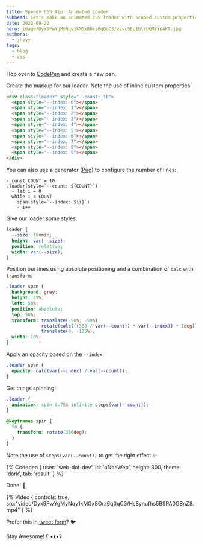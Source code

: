 ```yaml
---
title: Speedy CSS Tip! Animated Loader
subhead: Let's make an animated CSS loader with scoped custom properties and animation-timing-function
date: 2022-09-22
hero: image/Dyx9FwYgMyNqy1kMGx8Orz6q0qC3/vzvc5Ep1blYUQMYYnAKT.jpg
authors:
  - jheyy
tags: 
  - blog
  - css
---
```


Hop over to [CodePen](https://pen.new) and create a new pen.

Create the markup for our loader. Note the use of inline custom properties!

```html
<div class="loader" style="--count: 10">
  <span style="--index: 0"></span>
  <span style="--index: 1"></span>
  <span style="--index: 2"></span>
  <span style="--index: 3"></span>
  <span style="--index: 4"></span>
  <span style="--index: 5"></span>
  <span style="--index: 6"></span>
  <span style="--index: 7"></span>
  <span style="--index: 8"></span>
  <span style="--index: 9"></span>
</div>

```

You can also use a generator ([Pug](https://pugjs.org/api/getting-started.html)) to configure the number of lines:

```pug
- const COUNT = 10
.loader(style=`--count: ${COUNT}`)
  - let i = 0
  while i < COUNT
    span(style=`--index: ${i}`)
    - i++
```

Give our loader some styles:

```css
loader {
  --size: 10vmin;
  height: var(--size);
  position: relative;
  width: var(--size);
}
```

Position our lines using absolute positioning and a combination of `calc` with `transform`:

```css
.loader span {
  background: grey;
  height: 25%;
  left: 50%;
  position: absolute;
  top: 50%;
  transform: translate(-50%, -50%)
             rotate(calc(((360 / var(--count)) * var(--index)) * 1deg))
             translate(0, -125%);
  width: 10%;
}
```

Apply an opacity based on the `--index`:

```css
.loader span {
  opacity: calc(var(--index) / var(--count));
} 
```

Get things spinning!

```css
.loader {
  animation: spin 0.75s infinite steps(var(--count));
}

@keyframes spin {
  to {
    transform: rotate(360deg);
  }
}
```

Note the use of `steps(var(--count))` to get the right effect ✨

{% Codepen {
  user: 'web-dot-dev',
  id: 'oNdeWep',
  height: 300,
  theme: 'dark',
  tab: 'result'
} %}

Done! 🎉

{% Video {
    controls: true,
    src:"video/Dyx9FwYgMyNqy1kMGx8Orz6q0qC3/Hs8ynufhs5B9PA0GSnZ8.mp4"
  }
%}

Prefer this in [tweet form](https://twitter.com/jh3yy/status/1513599688662044684)? 🐦

Stay Awesome! ʕ •ᴥ•ʔ
